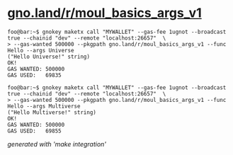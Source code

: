# [gno.land/r/moul_basics_args_v1](https://test2.gno.land/r/moul_basics_args_v1)

```console
foo@bar:~$ gnokey maketx call "MYWALLET" --gas-fee 1ugnot --broadcast true --chainid "dev" --remote "localhost:26657"  \
> --gas-wanted 500000 --pkgpath gno.land/r/moul_basics_args_v1 --func Hello --args Universe
("Hello Universe!" string)
OK!
GAS WANTED: 500000
GAS USED:   69835
```

```console
foo@bar:~$ gnokey maketx call "MYWALLET" --gas-fee 1ugnot --broadcast true --chainid "dev" --remote "localhost:26657"  \
> --gas-wanted 500000 --pkgpath gno.land/r/moul_basics_args_v1 --func Hello --args Multiverse
("Hello Multiverse!" string)
OK!
GAS WANTED: 500000
GAS USED:   69855
```


_generated with 'make integration'_
